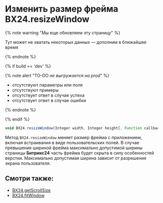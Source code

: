 # Изменить размер фрейма BX24.resizeWindow

{% note warning "Мы еще обновляем эту страницу" %}

Тут может не хватать некоторых данных — дополним в ближайшее время

{% endnote %}

{% if build == 'dev' %}

{% note alert "TO-DO _не выгружается на prod_" %}

- отсутствуют параметры или поля
- отсутствуют примеры
- отсутствует ответ в случае успеха
- отсутствует ответ в случае ошибки

{% endnote %}

{% endif %}

```js
void BX24.resizeWindow(Integer width, Integer height[, Function callback])
```

Метод `BX24.resizeWindow` меняет размер фрейма с приложением, включая встраивания в виде пользовательских полей. В случае превышения шириной фрейма максимально допустимой ширины страницы **Битрикс24** часть фрейма будет скрыта в силу особенностей верстки. Максимально допустимая ширина зависит от разрешения экрана пользователя.

## Смотри также:

- [BX24.getScrollSize](./bx24-get-scroll-size.md)
- [BX24.fitWindow](./bx24-fit-window.md)